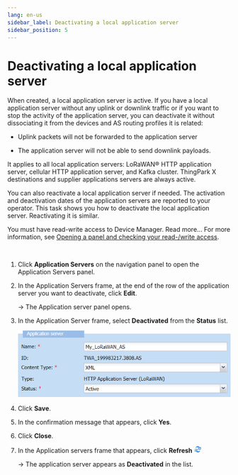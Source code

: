 ```yaml
---
lang: en-us
sidebar_label: Deactivating a local application server
sidebar_position: 5
---
```


# Deactivating a local application server

When created, a local application server is active. If you have a local
application server without any uplink or downlink traffic or if you want
to stop the activity of the application server, you can deactivate it
without dissociating it from the devices and AS routing profiles it is
related:

- Uplink packets will not be forwarded to the application server

- The application server will not be able to send downlink payloads.

It applies to all local application servers: LoRaWAN® HTTP application
server, cellular HTTP application server, and Kafka cluster. ThingPark X
destinations and supplier applications servers are always active.

You can also reactivate a local application server if needed. The
activation and deactivation dates of the application servers are
reported to your operator. This task shows you how to deactivate the
local application server. Reactivating it is similar.

You must have read-write access to Device Manager. Read more\... For
more information, see [Opening a panel and checking your read-/write access](../use-interface.md#opening-a-panel-and-checking-your-read-write-access).

 

1.  Click **Application Servers** on the navigation panel to open the
    Application Servers panel.

2.  In the Application Servers frame, at the end of the row of the
    application server you want to deactivate, click **Edit**.

    -\> The Application server panel opens.

3.  In the Application Server frame, select **Deactivated** from the
    **Status** list.

    ![](./_images/changing-the-content-type.png)

4.  Click **Save**.

5.  In the confirmation message that appears, click **Yes**.

6.  Click **Close**.

7.  In the Application servers frame that appears, click **Refresh** ![](../_images/deleting-an-object.gif)

    -\> The application server appears as **Deactivated** in the list.
